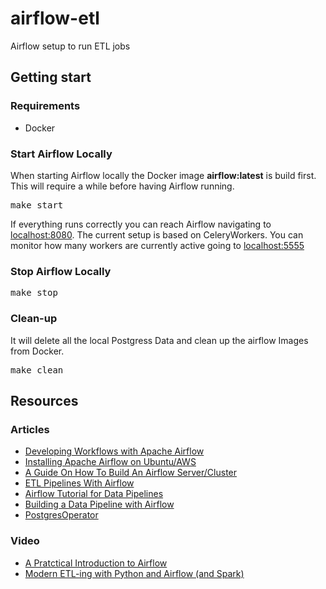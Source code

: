 # airflow-etl
Airflow setup to run ETL jobs

## Getting start

### Requirements
* Docker

### Start Airflow Locally
When starting Airflow locally the Docker image **airflow:latest** is build first. This will require a while before having Airflow running.
<pre>
make start
</pre>
If everything runs correctly you can reach Airflow navigating to [localhost:8080](http://localhost:8080).
The current setup is based on CeleryWorkers. You can monitor how many workers are currently active going to [localhost:5555](http://localhost:5555)

### Stop Airflow Locally
<pre>
make stop
</pre>

### Clean-up

It will delete all the local Postgress Data and clean up the airflow Images from Docker.
<pre>
make clean
</pre>

## Resources

### Articles
* [Developing Workflows with Apache Airflow](http://michal.karzynski.pl/blog/2017/03/19/developing-workflows-with-apache-airflow/)
* [Installing Apache Airflow on Ubuntu/AWS](https://medium.com/a-r-g-o/installing-apache-airflow-on-ubuntu-aws-6ebac15db211)
* [A Guide On How To Build An Airflow Server/Cluster](https://stlong0521.github.io/20161023%20-%20Airflow.html)
* [ETL Pipelines With Airflow](http://michael-harmon.com/blog/AirflowETL.html)
* [Airflow Tutorial for Data Pipelines](https://blog.godatadriven.com/practical-airflow-tutorial)
* [Building a Data Pipeline with Airflow](http://tech.marksblogg.com/airflow-postgres-redis-forex.html)
* [PostgresOperator](https://programtalk.com/python-examples/airflow.operators.postgres_operator.PostgresOperator/)

### Video
* [A Pratctical Introduction to Airflow](https://www.youtube.com/watch?v=cHATHSB_450)
* [Modern ETL-ing with Python and Airflow (and Spark)](https://www.youtube.com/watch?v=tcJhSaowzUI)
